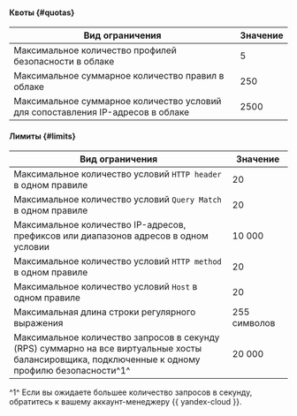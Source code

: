 #### Квоты {#quotas}

**Вид ограничения** | **Значение**
----- | -----
Максимальное количество профилей безопасности в облаке | 5
Максимальное суммарное количество правил в облаке | 250
Максимальное суммарное количество условий для сопоставления IP-адресов в облаке | 2500

#### Лимиты {#limits}

**Вид ограничения** | **Значение**
----- | -----
Максимальное количество условий `HTTP header` в одном правиле | 20
Максимальное количество условий `Query Match` в одном правиле | 20
Максимальное количество IP-адресов, префиксов или диапазонов адресов в одном условии | 10 000
Максимальное количество условий `HTTP method` в одном правиле | 20
Максимальное количество условий `Host` в одном правиле | 20
Максимальная длина строки регулярного выражения | 255 символов
Максимальное количество запросов в секунду (RPS) суммарно на все виртуальные хосты<br/> балансировщика, подключенные к одному профилю безопасности^1^ | 20 000

^1^ Если вы ожидаете большее количество запросов в секунду, обратитесь к вашему аккаунт-менеджеру {{ yandex-cloud }}.